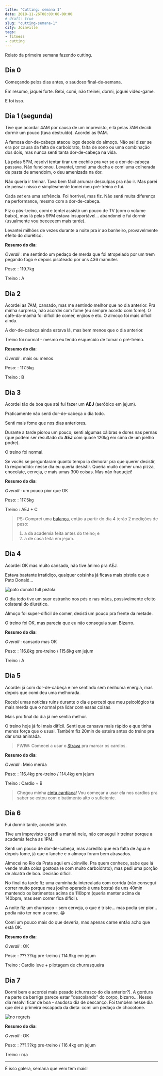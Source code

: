 ```yaml
---
title: "Cutting: semana 1"
date: 2018-11-26T00:00:00-00:00
# draft: true
slug: "cutting-semana-1"
city: Joinville
tags:
- fitness
- cutting
---
```


Relato da primeira semana fazendo cutting.

<!--more-->

## Dia 0

Começando pelos dias antes, o saudoso final-de-semana.

Em resumo, jaquei forte. Bebi, comi, não treinei, dormi, joguei video-game.

E foi isso.

## Dia 1 (segunda)

Tive que acordar 4AM por causa de um imprevisto, e lá pelas 7AM decidi
dormir um pouco (tava destruído). Acordei as 9AM.

A famosa dor-de-cabeça atacou logo depois do almoço. Não sei dizer se era por
causa da falta de carboidrato, falta de sono ou uma combinação dos
dois, mas nunca senti tanta dor-de-cabeça na vida.

Lá pelas 5PM, resolvi tentar tirar um cochilo pra ver se a dor-de-cabeça
passava. Não funcionou. Levantei, tomei uma ducha e comi uma colherada
de pasta de amendoim, o deu amenizada na dor.

Não queria ir treinar. Tava bem fácil arrumar desculpas pra não ir. Mas
parei de pensar nisso e simplesmente tomei meu pré-treino e fui.

Cada _set_ era uma sofrência. Foi horrível, mas fiz.
Não senti muita diferença na performance, mesmo com a dor-de-cabeça.

Fiz o pós-treino, comi e tentei assistir um pouco de TV (com o volume baixo),
mas lá pelas 9PM estava insuportável... abandonei e fui dormir
(usualmente vou beeeeeem mais tarde).

Levantei milhões de vezes durante a noite pra ir ao banheiro, provavelmente
efeito do diurético.

**Resumo do dia**:

_Overall_
: me sentindo um pedaço de merda que foi atropelado por um trem pegando fogo e depois pisoteado por uns 436 mamutes

Peso:
: 119.7kg

Treino
: A

## Dia 2

Acordei as 7AM, cansado, mas me sentindo melhor que no dia anterior.
Pra minha surpresa, não acordei com fome (eu sempre acordo com fome).
O café-da-manhã foi difícil de comer, enjôos e etc. O almoço foi mais difícil
ainda.

A dor-de-cabeça ainda estava lá, mas bem menos que o dia anterior.

Treino foi normal - mesmo eu tendo esquecido de tomar o pré-treino.

**Resumo do dia**:

_Overall_
: mais ou menos

Peso:
: 117.5kg

Treino
: B

## Dia 3

Acordei tão de boa que até fui fazer um **AEJ** (aeróbico em jejum).

Praticamente não senti dor-de-cabeça o dia todo.

Senti mais fome que nos dias anteriores.

Durante a tarde piorou um pouco, senti algumas cãibras e dores nas pernas
(que podem ser resultado do **AEJ** com quase 120kg em cima de um joelho podre).

O treino foi normal.

Se vocês se perguntaram quanto tempo ia demorar pra que querer desistir, tá
respondido: nesse dia eu queria desistir. Queria muito comer uma pizza,
chocolate, cerveja, e mais umas 300 coisas. Mas não fraquejei!

**Resumo do dia**:

_Overall_
: um pouco pior que OK

Peso:
: 117.5kg

Treino
: AEJ + C

> PS: Comprei uma [balança][bal], então a partir do dia 4 terão 2 medições de
> peso:
>
> 1. a da academia feita antes do treino; e
> 2. a de casa feita em jejum.

## Dia 4

Acordei OK mas muito cansado, não tive ânimo pra AEJ.

Estava bastante irratidiço, qualquer coisinha já ficava mais pistola que o
Pato Donald...

![pato donald full pistola](/public/images_pt/400_putasso.gif)

O dia todo tive um suor estranho nos pés e nas mãos, possivelmente efeito
colateral do diurético.

Almoço foi super-difícil de comer, desisti um pouco pra frente da metade.

O treino foi OK, mas parecia que eu não conseguia suar. Bizarro.

**Resumo do dia**:

_Overall_
: cansado mas OK

Peso:
: 116.8kg pre-treino / 115.6kg em jejum

Treino
: A

## Dia 5

Acordei já com dor-de-cabeça e me sentindo sem nenhuma energia, mas depois
que comi deu uma melhorada.

Recebi umas notícias ruins durante o dia e percebi que meu psicológico tá
mais merda que o normal pra lidar com essas coisas.

Mais pro final do dia já me sentia melhor.

O treino hoje já foi mais difícil. Senti que cansava mais rápido e que tinha
menos força que o usual. Também fiz 20min de esteira antes do treino
pra dar uma animada.

> FWIW: Comecei a usar o [Strava][strava] pra marcar os cardios.

**Resumo do dia**:

_Overall_
: Meio merda

Peso:
: 116.4kg pre-treino / 114.4kg em jejum

Treino
: Cardio + B

> Chegou minha [cinta cardíaca][cinta]! Vou começar a usar ela nos cardios
> pra saber se estou com o batimento alto o suficiente.

## Dia 6

Fui dormir tarde, acordei tarde.

Tive um imprevisto e perdi a manhã nele, não consegui ir treinar porque a
academia fecha as 1PM.

Senti um pouco de dor-de-cabeça, mas acredito que era falta de água e depois
fome, já que o lanche e o almoço foram bem atrasados.

Almocei no Rio da Prata aqui em Joinville. Pra quem conhece, sabe que lá vende
muita coisa gostosa (e com muito carboidrato), mas pedi uma porção de alcatra
de boa. Decisão difícil.

No final da tarde fiz uma caminhada intercalada com corrida (não consegui correr
muito porque meu joelho operado é uma bosta) de uns 40min mantendo os
batimentos acima de 110bpm (queria manter acima de 140bpm, mas sem correr
fica difícil).

A noite fiz um churrasco - sem cerveja, o que é triste... mas podia ser pior...
podia não ter nem a carne. 😂

Comi um pouco mais do que deveria, mas apenas carne então acho que está OK.

**Resumo do dia**:

_Overall_
: OK

Peso:
: ???.??kg pre-treino / 114.9kg em jejum

Treino
: Cardio leve + pilotagem de churrasqueira

## Dia 7

Dormi bem e acordei mais pesado (churrasco do dia anterior?).
A gordura na parte da barriga parece estar "descolando" do corpo, bizarro...
Nesse dia resolvi ficar de boa - saudoso dia de descanço.
Foi também nesse dia que dei a primeira escapada da dieta: comi um pedaço de
chocotone.

![no regrets](/public/images_pt/no_regrets.gif)

**Resumo do dia**:

_Overall_
: OK

Peso:
: ???.??kg pre-treino / 116.4kg em jejum

Treino
: n/a

---

É isso galera, semana que vem tem mais!

[cinta]: https://produto.mercadolivre.com.br/MLB-1115414819-cinta-cardiaca-bluetooth-es055-atrio-_JM?quantity=1
[strava]: https://www.strava.com/athletes/3750440
[bal]: https://www.medjet.com.br/produto/balanca-de-analise-corporal/balanca-digital-de-analise-corporal-myfit-balmak/2404/29
